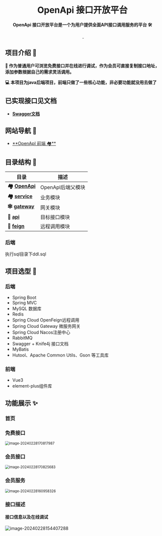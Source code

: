 <h1 align="center">OpenApi 接口开放平台</h1>
<p align="center"><strong>OpenApi 接口开放平台是一个为用户提供全面API接口调用服务的平台 🛠</strong></p>
<div align="center">
    <img alt="" src="https://raster.shields.io/badge/Maven-3.9.5-red.svg"/>
    <a target="_blank" href="https://www.oracle.com/technetwork/java/javase/downloads/index.html">
        <img alt="" src="https://img.shields.io/badge/JDK-17-green.svg"/>
    </a>
    <img alt="" src="https://raster.shields.io/badge/SpringBoot-3.2.2-green.svg"/>
</div>






## 项目介绍 🙋

**🤵 作为普通用户可浏览免费接口并在线进行调试，作为会员可直接复制接口地址，添加参数根据自己的需求灵活调用。** 

 **💻 本项目为java后端项目，前端只做了一些核心功能，非必要功能就没用去做了**

## 已实现接口见文档

- [**Swagger文档**️](http://8.134.204.252:1111/doc.html#/home)

## 网站导航 🧭

- [**OpenApI 前端 🏘**️](https://github.com/ChangeTTTO/OpenApi_frontend)

## 目录结构 📑


| 目录                                                     | 描述               |
|--------------------------------------------------------| ------------------ |
| **🏘️ [OpenApi](./)**             | OpenApI后端父模块 |
| **🏘️ [service](/service)**               | 业务模块       |
| **🕸️ [gateway](/gateway)**             | 网关模块           |
| **🔗 [api](/api)**          | 目标接口模块           |
|   **🔗 [feign](/feign)**                        | 远程调用模块 |




### 后端

执行sql目录下ddl.sql

## 项目选型 🎯

### **后端**

- Spring Boot 
- Spring MVC
- MySQL 数据库
- Redis
- Spring Cloud OpenFeign远程调用
- Spring Cloud Gateway 微服务网关
- Spring Cloud Nacos注册中心
- RabbitMQ
- Swagger + Knife4j 接口文档
- MyBatis
- Hutool、Apache Common Utils、Gson 等工具库

### 前端

- Vue3
- element-plus组件库

## 功能展示 ✨

### 首页

### 免费接口

<img src="https://rxbby.oss-cn-guangzhou.aliyuncs.com/Picture/image-20240228170817987.png" alt="image-20240228170817987" style="zoom:80%;" />

### 会员接口

<img src="https://rxbby.oss-cn-guangzhou.aliyuncs.com/Picture/image-20240228170825683.png" alt="image-20240228170825683" style="zoom:80%;" />

### 会员服务

<img src="https://rxbby.oss-cn-guangzhou.aliyuncs.com/Picture/image-20240228160958326.png" alt="image-20240228160958326" style="zoom:80%;" />

### 接口描述

#### **接口信息以及在线调试**

![image-20240228154407288](https://rxbby.oss-cn-guangzhou.aliyuncs.com/Picture/image-20240228154407288.png)





